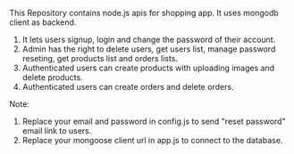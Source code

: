 This Repository contains node.js apis for shopping app. It uses mongodb client as backend.

1) It lets users signup, login and change the password of their account.
2) Admin has the right to delete users, get users list, manage password reseting, get products list and orders lists.
3) Authenticated users can create products with uploading images and delete products.
4) Authenticated users can create orders and delete orders.

Note:
1) Replace your email and password in config.js to send "reset password" email link to users.
2) Replace your mongoose client url in app.js to connect to the database.
